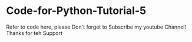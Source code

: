 # Code-for-Python-Tutorial-5
Refer to code here, please
Don't forget to Subscribe my youtube Channel!
Thanks for teh Support
